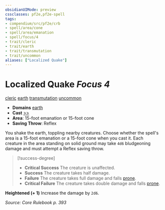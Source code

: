 ```yaml
---
obsidianUIMode: preview
cssclasses: pf2e,pf2e-spell
tags:
- compendium/src/pf2e/crb
- spell/area/cone
- spell/area/emanation
- spell/focus/4
- trait/cleric
- trait/earth
- trait/transmutation
- trait/uncommon
aliases: ["Localized Quake"]
---
```

# Localized Quake *Focus 4*   
[cleric](rules/traits/cleric.md "Cleric Class Trait")  [earth](rules/traits/earth.md "Earth Energy & Element Trait")  [transmutation](rules/traits/transmutation.md "Transmutation School Trait")  [uncommon](rules/traits/uncommon.md "Uncommon Rarity Trait")  

- **Domains** [earth](compendium/setting/domains.md#Earth)
- **Cast** [>>](rules/core-rulebook/chapter-9-playing-the-game.md#Actions "Two-Action") 
- **Area**: 15-foot emanation or 15-foot cone
- **Saving Throw**: Reflex

You shake the earth, toppling nearby creatures. Choose whether the spell's area is a 15-foot emanation or a 15-foot cone when you cast it. Each creature in the area standing on solid ground may take `4d6` bludgeoning damage and must attempt a Reflex saving throw.

> [!success-degree] 
> - **Critical Success** The creature is unaffected.
> - **Success** The creature takes half damage.
> - **Failure** The creature takes full damage and falls [prone](rules/conditions.md#Prone).
> - **Critical Failure** The creature takes double damage and falls [prone](rules/conditions.md#Prone).

**Heightened (+ 1)** Increase the damage by `2d6`.

*Source: Core Rulebook p. 393*